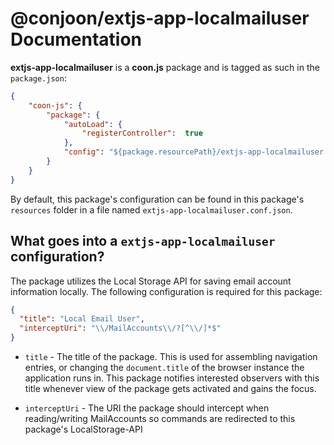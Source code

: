 # @conjoon/extjs-app-localmailuser Documentation

**extjs-app-localmailuser** is a **coon.js** package and is tagged as such in the
`package.json`:

```json
{
    "coon-js": {
        "package": {
            "autoLoad": {
                "registerController":  true
            },
            "config": "${package.resourcePath}/extjs-app-localmailuser.conf.json"
        }
    }
}
```

By default, this package's configuration can be found in this package's `resources` folder
in a file named `extjs-app-localmailuser.conf.json`.


## What goes into a `extjs-app-localmailuser` configuration?

The package utilizes the Local Storage API for saving email account information locally. The following configuration
is required for this package:


```json
{
  "title": "Local Email User",
  "interceptUri": "\\/MailAccounts\\/?[^\\/]*$"
}
```

- `title` - The title of the package. This is used for assembling navigation entries, or changing the
`document.title` of the browser instance the application runs in. This package notifies interested 
observers with this title whenever view of the package gets activated and gains the focus.

- `interceptUri` - The URI the package should intercept when reading/writing MailAccounts so commands are redirected to
this package's LocalStorage-API
